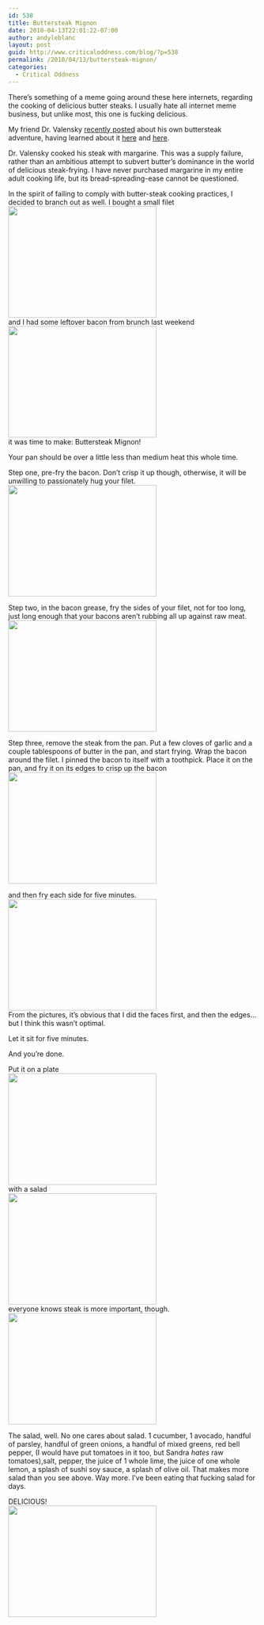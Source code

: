```yaml
---
id: 538
title: Buttersteak Mignon
date: 2010-04-13T22:01:22-07:00
author: andyleblanc
layout: post
guid: http://www.criticaloddness.com/blog/?p=538
permalink: /2010/04/13/buttersteak-mignon/
categories:
  - Critical Oddness
---
```

There&#8217;s something of a meme going around these here internets, regarding the cooking of delicious butter steaks. I usually hate all internet meme business, but unlike most, this one is fucking delicious.

My friend Dr. Valensky [recently posted](http://www.thebigv.org/blog/) about his own buttersteak adventure, having learned about it [here](http://forums.egullet.org/index.php?/topic/119838-the-best-way-to-cook-a-thick-steak/) and [here](http://thepauperedchef.com/2009/04/the-butter-steak-whats-the-best-way-to-cook-a-steak.html).

Dr. Valensky cooked his steak with margarine. This was a supply failure, rather than an ambitious attempt to subvert butter&#8217;s dominance in the world of delicious steak-frying. I have never purchased margarine in my entire adult cooking life, but its bread-spreading-ease cannot be questioned.

In the spirit of failing to comply with butter-steak cooking practices, I decided to branch out as well. I bought a small filet <a href="http://www.criticaloddness.com/blog/buttersteak-mignon/prep_1/" rel="attachment wp-att-539"><img loading="lazy" src="http://www.criticaloddness.com/blog/wp-content/uploads/2010/04/prep_1-300x225.jpg" alt="" title="Filet!" width="300" height="225" class="alignnone size-thumbnail wp-image-539" /></a>  
and I had some leftover bacon from brunch last weekend <a href="http://www.criticaloddness.com/blog/buttersteak-mignon/prep_2/" rel="attachment wp-att-550"><img loading="lazy" src="http://www.criticaloddness.com/blog/wp-content/uploads/2010/04/prep_2-300x225.jpg" alt="" title="bacon!" width="300" height="225" class="alignnone size-thumbnail wp-image-550" /></a>  
it was time to make: Buttersteak Mignon!

Your pan should be over a little less than medium heat this whole time.

Step one, pre-fry the bacon. Don&#8217;t crisp it up though, otherwise, it will be unwilling to passionately hug your filet. <a href="http://www.criticaloddness.com/blog/buttersteak-mignon/prep_3/" rel="attachment wp-att-547"><img loading="lazy" src="http://www.criticaloddness.com/blog/wp-content/uploads/2010/04/prep_3-300x225.jpg" alt="" title="fry bacon" width="300" height="225" class="alignnone size-thumbnail wp-image-547" /></a>

Step two, in the bacon grease, fry the sides of your filet, not for too long, just long enough that your bacons aren&#8217;t rubbing all up against raw meat. <a href="http://www.criticaloddness.com/blog/buttersteak-mignon/prep_4/" rel="attachment wp-att-559"><img loading="lazy" src="http://www.criticaloddness.com/blog/wp-content/uploads/2010/04/prep_4-300x225.jpg" alt="" title="prep_4" width="300" height="225" class="alignnone size-thumbnail wp-image-559" /></a>

Step three, remove the steak from the pan. Put a few cloves of garlic and a couple tablespoons of butter in the pan, and start frying. Wrap the bacon around the filet. I pinned the bacon to itself with a toothpick. Place it on the pan, and fry it on its edges to crisp up the bacon <a href="http://www.criticaloddness.com/blog/buttersteak-mignon/prep_6/" rel="attachment wp-att-561"><img loading="lazy" src="http://www.criticaloddness.com/blog/wp-content/uploads/2010/04/prep_6-300x225.jpg" alt="" title="prep_6" width="300" height="225" class="alignnone size-thumbnail wp-image-561" /></a>

and then fry each side for five minutes. <a href="http://www.criticaloddness.com/blog/buttersteak-mignon/prep_5/" rel="attachment wp-att-560"><img loading="lazy" src="http://www.criticaloddness.com/blog/wp-content/uploads/2010/04/prep_5-300x225.jpg" alt="" title="prep_5" width="300" height="225" class="alignnone size-thumbnail wp-image-560" /></a>  
From the pictures, it&#8217;s obvious that I did the faces first, and then the edges&#8230; but I think this wasn&#8217;t optimal.

Let it sit for five minutes.

And you&#8217;re done.

Put it on a plate  
<a href="http://www.criticaloddness.com/blog/buttersteak-mignon/profile/" rel="attachment wp-att-566"><img loading="lazy" src="http://www.criticaloddness.com/blog/wp-content/uploads/2010/04/profile-300x225.jpg" alt="" title="profile" width="300" height="225" class="alignnone size-thumbnail wp-image-566" /></a>  
with a salad  
<a href="http://www.criticaloddness.com/blog/buttersteak-mignon/salad/" rel="attachment wp-att-568"><img loading="lazy" src="http://www.criticaloddness.com/blog/wp-content/uploads/2010/04/salad-300x225.jpg" alt="" title="salad" width="300" height="225" class="alignnone size-thumbnail wp-image-568" /></a>  
everyone knows steak is more important, though.  
<a href="http://www.criticaloddness.com/blog/buttersteak-mignon/steak/" rel="attachment wp-att-567"><img loading="lazy" src="http://www.criticaloddness.com/blog/wp-content/uploads/2010/04/steak-300x225.jpg" alt="" title="steak" width="300" height="225" class="alignnone size-thumbnail wp-image-567" /></a>

The salad, well. No one cares about salad. 1 cucumber, 1 avocado, handful of parsley, handful of green onions, a handful of mixed greens, red bell pepper, (I would have put tomatoes in it too, but Sandra _hates_ raw tomatoes),salt, pepper, the juice of 1 whole lime, the juice of one whole lemon, a splash of sushi soy sauce, a splash of olive oil. That makes more salad than you see above. Way more. I&#8217;ve been eating that fucking salad for days.

DELICIOUS!  
<a href="http://www.criticaloddness.com/blog/buttersteak-mignon/eat/" rel="attachment wp-att-571"><img loading="lazy" src="http://www.criticaloddness.com/blog/wp-content/uploads/2010/04/eat-300x225.jpg" alt="" title="eat" width="300" height="225" class="alignnone size-thumbnail wp-image-571" /></a>